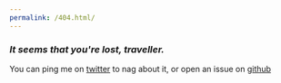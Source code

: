 ```yaml
---
permalink: /404.html/
---
```


### *It seems that you're lost, traveller.*

You can ping me on [twitter](https://twitter.com/captaindweeb) to nag about it, or open an
issue on [github](https://github.com/captaindweeb/captaindweeb.github.io/issues)
